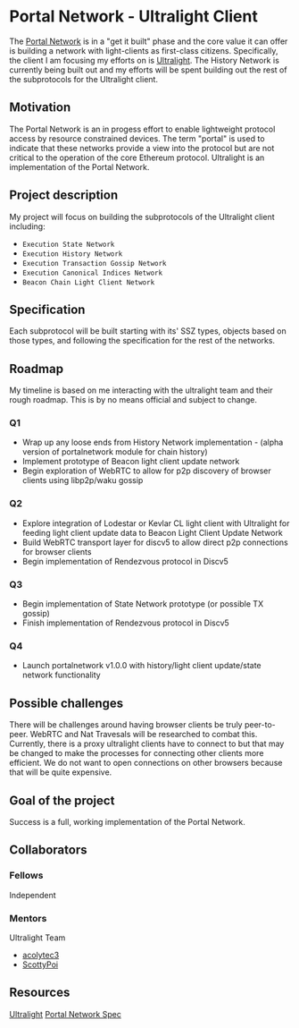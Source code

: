 # Portal Network - Ultralight Client

The [Portal Network](https://github.com/ethereum/portal-network-specs) is in a "get it built" phase and the core value it can offer is building a network with light-clients as first-class citizens. Specifically, the client I am focusing my efforts on is [Ultralight](https://github.com/ethereumjs/ultralight). The History Network is currently being built out and my efforts will be spent building out the rest of the subprotocols for the Ultralight client.

## Motivation

The Portal Network is an in progess effort to enable lightweight protocol access by resource constrained devices. The term "portal" is used to indicate that these networks provide a view into the protocol but are not critical to the operation of the core Ethereum protocol. Ultralight is an implementation of the Portal Network.

## Project description

My project will focus on building the subprotocols of the Ultralight client including:

- `Execution State Network`
- `Execution History Network`
- `Execution Transaction Gossip Network`
- `Execution Canonical Indices Network`
- `Beacon Chain Light Client Network`

## Specification

Each subprotocol will be built starting with its' SSZ types, objects based on those types, and following the specification for the rest of the networks.

## Roadmap

My timeline is based on me interacting with the ultralight team and their rough roadmap. This is by no means official and subject to change.

### Q1

- Wrap up any loose ends from History Network implementation - (alpha version of portalnetwork module for chain history)
- Implement prototype of Beacon light client update network
- Begin exploration of WebRTC to allow for p2p discovery of browser clients using libp2p/waku gossip

### Q2

- Explore integration of Lodestar or Kevlar CL light client with Ultralight for feeding light client update data to Beacon Light Client Update Network
- Build WebRTC transport layer for discv5 to allow direct p2p connections for browser clients
- Begin implementation of Rendezvous protocol in Discv5

### Q3

- Begin implementation of State Network prototype (or possible TX gossip)
- Finish implementation of Rendezvous protocol in Discv5

### Q4

- Launch portalnetwork v1.0.0 with history/light client update/state network functionality

## Possible challenges

There will be challenges around having browser clients be truly peer-to-peer. WebRTC and Nat Travesals will be researched to combat this. Currently, there is a proxy ultralight clients have to connect to but that may be changed to make the processes for connecting other clients more efficient. We do not want to open connections on other browsers because that will be quite expensive.

## Goal of the project

Success is a full, working implementation of the Portal Network.

## Collaborators

### Fellows

Independent

### Mentors

Ultralight Team

- [acolytec3](https://github.com/acolytec3)
- [ScottyPoi](https://github.com/ScottyPoi)

## Resources

[Ultralight](https://github.com/ethereumjs/ultralight)
[Portal Network Spec](https://github.com/ethereum/portal-network-specs)
